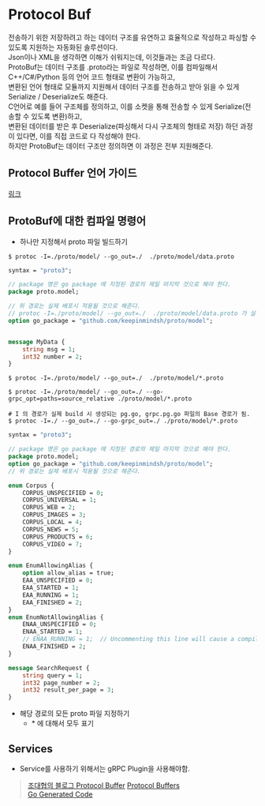 # Protocol Buf 

전송하기 위한 저장하려고 하는 데이터 구조를 유연하고 효율적으로 작성하고 파싱할 수 있도록 지원하는 자동화된 솔루션이다.  
Json이나 XML을 생각하면 이해가 쉬워지는데, 이것들과는 조금 다르다.    
ProtoBuf는 데이터 구조를 .proto라는 파일로 작성하면, 이를 컴파일해서 C++/C#/Python 등의 언어 코드 형태로 변환이 가능하고,  
변환된 언어 형태로 모듈까지 지원해서 데이터 구조를 전송하고 받아 읽을 수 있게 Serialize / Deserialize도 해준다.  
C언어로 예를 들어 구조체를 정의하고, 이를 소켓을 통해 전송할 수 있게 Serialize(전송할 수 있도록 변환)하고,  
변환된 데이터를 받은 후 Deserialize(파싱해서 다시 구조체의 형태로 저장) 하던 과정이 있다면, 이를 직접 코드로 다 작성해야 한다.  
하지만 ProtoBuf는 데이터 구조만 정의하면 이 과정은 전부 지원해준다.

## Protocol Buffer 언어 가이드 

[링크](https://developers.google.com/protocol-buffers/docs/proto3)

## ProtoBuf에 대한 컴파일 명령어

- 하나만 지정해서 proto 파일 빌드하기 

```shell
$ protoc -I=./proto/model/ --go_out=./  ./proto/model/data.proto
```

```protobuf
syntax = "proto3";

// package 명은 go package 에 지정된 경로의 제일 마지막 것으로 해야 한다.
package proto.model;

// 위 경로는 실제 배포시 적용될 것으로 해준다.
// protoc -I=./proto/model/ --go_out=./  ./proto/model/data.proto 가 실행되면 실제 컴파일될 경로를 정의한다. 
option go_package = "github.com/keepinmindsh/proto/model";


message MyData {
    string msg = 1;
    int32 number = 2;
}
```

```shell
$ protoc -I=./proto/model/ --go_out=./  ./proto/model/*.proto

$ protoc -I=./proto/model/ --go_out=./ --go-grpc_opt=paths=source_relative ./proto/model/*.proto

# I 의 경로가 실제 build 시 생성되는 pg.go, grpc.pg.go 파일의 Base 경로가 됨. 
$ protoc -I=./ --go_out=./ --go-grpc_out=./ ./proto/model/*.proto
```

```protobuf
syntax = "proto3";

// package 명은 go package 에 지정된 경로의 제일 마지막 것으로 해야 한다.
package proto.model;
option go_package = "github.com/keepinmindsh/proto/model";
// 위 경로는 실제 배포시 적용될 것으로 해준다.

enum Corpus {
    CORPUS_UNSPECIFIED = 0;
    CORPUS_UNIVERSAL = 1;
    CORPUS_WEB = 2;
    CORPUS_IMAGES = 3;
    CORPUS_LOCAL = 4;
    CORPUS_NEWS = 5;
    CORPUS_PRODUCTS = 6;
    CORPUS_VIDEO = 7;
}

enum EnumAllowingAlias {
    option allow_alias = true;
    EAA_UNSPECIFIED = 0;
    EAA_STARTED = 1;
    EAA_RUNNING = 1;
    EAA_FINISHED = 2;
}
enum EnumNotAllowingAlias {
    ENAA_UNSPECIFIED = 0;
    ENAA_STARTED = 1;
    // ENAA_RUNNING = 1;  // Uncommenting this line will cause a compile error inside Google and a warning message outside.
    ENAA_FINISHED = 2;
}

message SearchRequest {
    string query = 1;
    int32 page_number = 2;
    int32 result_per_page = 3;
}
```

- 해당 경로의 모든 proto 파일 지정하기
  - \* 에 대해서 모두 표기


## Services 

- Service를 사용하기 위해서는 gRPC Plugin을 사용해야함.


> [조대협의 블로그 Protocol Buffer](https://bcho.tistory.com/1182)
> [Protocol Buffers](https://developers.google.com/protocol-buffers/docs/proto3)      
> [Go Generated Code](https://developers.google.com/protocol-buffers/docs/reference/go-generated)